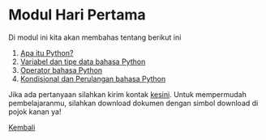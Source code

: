 <h1>Modul Hari Pertama</h1>
<p>Di modul ini kita akan membahas tentang berikut ini</p>
<ol>
    <li><a href="https://nbviewer.org/github/AbelKristanto/learning-course/blob/main/dqcamp2022/day-1/apa_itu_python.ipynb">Apa itu Python?</a></li>
    <li><a href="https://nbviewer.org/github/AbelKristanto/learning-course/blob/main/dqcamp2022/day-1/Variabel_dan_tipe_data_bahasa_Python.ipynb">Variabel dan tipe data bahasa Python</a></li>
    <li><a href="https://nbviewer.org/github/AbelKristanto/learning-course/blob/main/dqcamp2022/day-1/Operator_bahasa_Python.ipynb">Operator bahasa Python</a></li>
    <li><a href="https://nbviewer.org/github/AbelKristanto/learning-course/blob/main/dqcamp2022/day-1/Kondisional_dan_Perulangan_bahasa_Python.ipynb">Kondisional dan Perulangan bahasa Python</a></li>
</ol>

Jika ada pertanyaan silahkan kirim kontak [kesini](https://id.linkedin.com/in/abelkristanto/in). Untuk mempermudah pembelajaranmu, silahkan download dokumen dengan simbol download di pojok kanan ya!

[Kembali](https://github.com/AbelKristanto/learning-course/blob/main/dqcamp2022/readme.MD)
